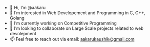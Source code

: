 - 👋 Hi, I’m @aakaru
- 👀 I’m interested in Web Developement and Programming in C, C++, Golang
- 🌱 I’m currently working on Competitive Programming
- 💞️ I’m looking to collaborate on Large Scale projects related to web devolepment
- 📫 Feel free to reach out via email: aakarukaushik@gmail.com

<!---
aakaru/aakaru is a ✨ special ✨ repository because its `README.md` (this file) appears on your GitHub profile.
You can click the Preview link to take a look at your changes.
--->
